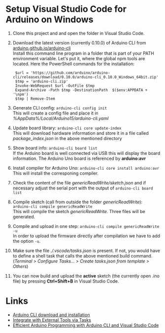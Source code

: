 # Setup Visual Studio Code for Arduino on Windows

1. Clone this project and and open the folder in Visual Studio Code.

2. Download the latest version (currently 0.10.0) of Arduino CLI from [arduino.github.io/arduino-cli](https://arduino.github.io/arduino-cli/installation)<br>
    Install this command line program in a folder that is part of your PATH environment variable. Let's put it, where the global npm tools are located. Here the PowerShell commands for the installation:

        $url = 'https://github.com/arduino/arduino-cli/releases/download/0.10.0/arduino-cli_0.10.0_Windows_64bit.zip'
        $tmp = 'arduino-cli.zip'
        Invoke-WebRequest $url -OutFile $tmp
        Expand-Archive -Path $tmp -DestinationPath  $($env:APPDATA + '\npm')
        $tmp | Remove-Item

3. Generate CLI config: 
    ```arduino-cli config init```<br>
    This will create a config file and place it in *%AppData%/Local/Arduino15/arduino-cli.yaml*
4. Update board library: 
    ```arduino-cli core update-index```<br>
    This will download hardware information and store it in a file called *package_index.json* in the above mentioned directory
5. Show board info: 
    ```arduino-cli board list```<br>
    If the Arduino board is well connected via USB this will display the board information. The Arduino Uno board is referenced by **arduino:avr**
6. Install compiler for Arduino Uno: 
    ```arduino-cli core install arduino:avr```<br>
    This will install the corresponing compiler.
7. Check the content of the file *genericReadWrite/sketch.json* and if necessary adjust the serial port with the output of ```arduino-cli board list```
8. Compile sketch (call from outside the folder *genericReadWrite*):
    ```arduino-cli compile genericReadWrite```<br>
    This will compile the sketch *genericReadWrite*. Three files will be generated.
9.  Compile and upload in one step: 
    ```arduino-cli compile genericReadWrite -u```<br>
    In order to upload the firmware directly after compilation we have to add the option ```-u```.
10.  Make sure the file *./.vscode/tasks.json* is present. If not, you would have to define a shell task that calls the above mentioned build command. 
    (*Terminal > Configure Tasks... > Create tasks.json from template > Others*)
11. You can now build and upload the **active** sketch (the currently open .ino file) by pressing **Ctrl+Shift+B** in Visual Studio Code.

# Links
*  [Arduino CLI download and installation](https://arduino.github.io/arduino-cli/installation)
*  [Integrate with External Tools via Tasks](https://code.visualstudio.com/docs/editor/tasks#vscode)
*  [Efficient Arduino Programming with Arduino CLI and Visual Studio Code](https://learn.sparkfun.com/tutorials/efficient-arduino-programming-with-arduino-cli-and-visual-studio-code/all)




